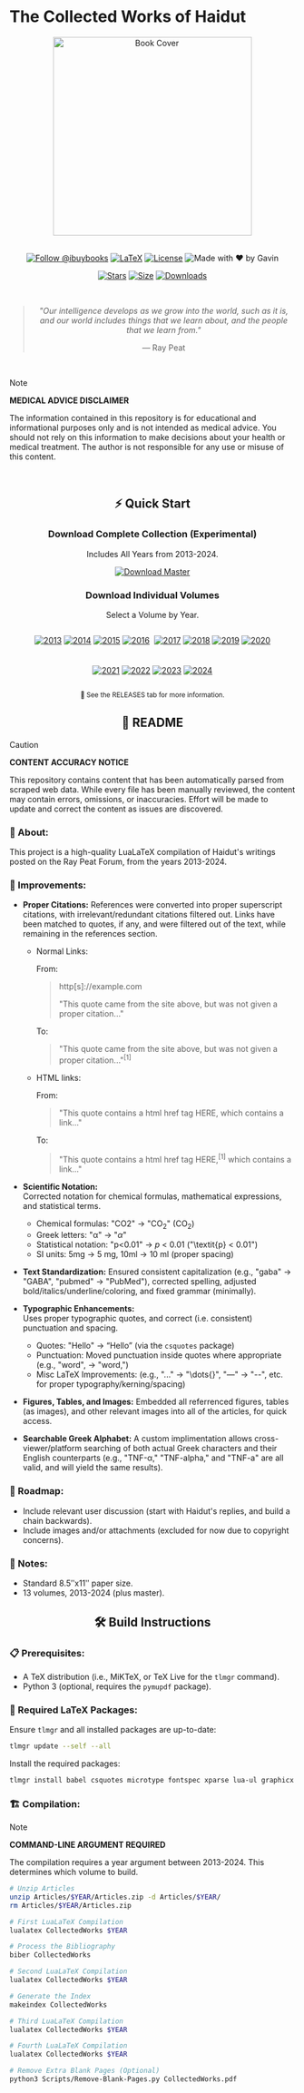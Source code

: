 # The Collected Works of Haidut

<div align="center">
  <img src="https://github.com/user-attachments/assets/77ff4f5d-0348-4ef5-9030-1837223ae059" width="350" alt="Book Cover">
  
  <br>
  <br>

  [![Follow @ibuybooks](https://img.shields.io/badge/Follow%20%40ibuybooks-000000?logo=X&logoColor=white&style=for-the-badge)](https://x.com/ibuybooks)
  [![LaTeX](https://img.shields.io/badge/LaTeX-008080?style=for-the-badge&logo=latex&logoColor=white)](#)
  [![License](https://img.shields.io/badge/Free%20for%20Non--Commercial%20Use-007bff?style=for-the-badge&logo=github&logoColor=white&labelColor=282828&color=007bff)](#)
  ![Made with ❤️ by Gavin](https://img.shields.io/badge/Made_with_❤️_by-Gavin-red?style=for-the-badge)
      
  [![Stars](https://img.shields.io/github/stars/ibuybooks/haidut-collected-works?style=for-the-badge&color=2F323A)](https://github.com/ibuybooks/haidut-collected-works/stargazers)
  [![Size](https://img.shields.io/github/repo-size/ibuybooks/haidut-collected-works?style=for-the-badge&color=2F323A)](https://github.com/ibuybooks/haidut-collected-works)
  [![Downloads](https://img.shields.io/github/downloads/ibuybooks/haidut-collected-works/total?style=for-the-badge&color=2F323A)](https://github.com/ibuybooks/haidut-collected-works/releases)

  <br>

  >*"Our intelligence develops as we grow into the world, such as it is, and our world includes things that we learn about, and the people that we learn from."*
  >
  > — Ray Peat
</div>

<br>

>[!NOTE]
> **MEDICAL ADVICE DISCLAIMER**
> 
> The information contained in this repository is for educational and informational purposes only and is not intended as medical advice. You should not rely on this information to make decisions about your health or medical treatment. The author is not responsible for any use or misuse of this content.

<br>

<div align="center">
  <h2>⚡ Quick Start</h2>
  <h3>Download Complete Collection (Experimental)</h3>
  <p>Includes All Years from 2013-2024.</p>
  
  [![Download Master][Master-Badge]][Master-Link]

  [Master-Badge]: https://img.shields.io/badge/📚_Download_Master_Collection-4f46e5?style=for-the-badge&logo=github&logoColor=white&labelColor=4b5563
  [Master-Link]: #
  
  <h3>Download Individual Volumes</h3>
  <p>Select a Volume by Year.</p>
  
  <div style="display: flex; flex-wrap: wrap; justify-content: center; gap: 8px; max-width: 800px; margin: 0 auto;">
    
  [![2013][2013-Badge]][2013-Link]
  [![2014][2014-Badge]][2014-Link]
  [![2015][2015-Badge]][2015-Link]
  [![2016][2016-Badge]][2016-Link]
  
  [![2017][2017-Badge]][2017-Link]
  [![2018][2018-Badge]][2018-Link]
  [![2019][2019-Badge]][2019-Link]
  [![2020][2020-Badge]][2020-Link]
  
  [![2021][2021-Badge]][2021-Link]
  [![2022][2022-Badge]][2022-Link]
  [![2023][2023-Badge]][2023-Link]
  [![2024][2024-Badge]][2024-Link]
  
  </div>

  [2013-Badge]: https://img.shields.io/badge/2013-4f46e5?style=for-the-badge&logo=document&logoColor=white
  [2013-Link]: https://github.com/ibuybooks/haidut-collected-works/releases/download/2013-v1-final/2013.pdf
  [2014-Badge]: https://img.shields.io/badge/2014-4f46e5?style=for-the-badge&logo=document&logoColor=white
  [2014-Link]: https://github.com/ibuybooks/haidut-collected-works/releases/download/2014-v1-final/2014.pdf
  [2015-Badge]: https://img.shields.io/badge/2015-4f46e5?style=for-the-badge&logo=document&logoColor=white
  [2015-Link]: https://github.com/ibuybooks/haidut-collected-works/releases/download/2015-v1-final/2015.pdf
  [2016-Badge]: https://img.shields.io/badge/2016-4f46e5?style=for-the-badge&logo=document&logoColor=white
  [2016-Link]: https://github.com/ibuybooks/haidut-collected-works/releases/download/2016-v1-final/2016.pdf
  [2017-Badge]: https://img.shields.io/badge/2017-4f46e5?style=for-the-badge&logo=document&logoColor=white
  [2017-Link]: https://github.com/ibuybooks/haidut-collected-works/releases/download/2017-v1-final/2017.pdf
  [2018-Badge]: https://img.shields.io/badge/2018-4f46e5?style=for-the-badge&logo=document&logoColor=white
  [2018-Link]: https://github.com/ibuybooks/haidut-collected-works/releases/download/2018-v1-final/2018.pdf
  [2019-Badge]: https://img.shields.io/badge/2019-4f46e5?style=for-the-badge&logo=document&logoColor=white
  [2019-Link]: https://github.com/ibuybooks/haidut-collected-works/releases/download/2019-v1-final/2019.pdf
  [2020-Badge]: https://img.shields.io/badge/2020-4f46e5?style=for-the-badge&logo=document&logoColor=white
  [2020-Link]: https://github.com/ibuybooks/haidut-collected-works/releases/download/2020-v1-final/2020.pdf
  [2021-Badge]: https://img.shields.io/badge/2021-4f46e5?style=for-the-badge&logo=document&logoColor=white
  [2021-Link]: https://github.com/ibuybooks/haidut-collected-works/releases/download/2021-v1-final/2021.pdf
  [2022-Badge]: https://img.shields.io/badge/2022-4f46e5?style=for-the-badge&logo=document&logoColor=white
  [2022-Link]: https://github.com/ibuybooks/haidut-collected-works/releases/download/2022-v1-final/2022.pdf
  [2023-Badge]: https://img.shields.io/badge/2023-4f46e5?style=for-the-badge&logo=document&logoColor=white
  [2023-Link]: https://github.com/ibuybooks/haidut-collected-works/releases/download/2023-v1-final/2023.pdf
  [2024-Badge]: https://img.shields.io/badge/2024-4f46e5?style=for-the-badge&logo=document&logoColor=white
  [2024-Link]: https://github.com/ibuybooks/haidut-collected-works/releases/download/2024-v1-final/2024.pdf

  <sup>📖 See the RELEASES tab for more information.</sup>
</div>

<div align="center">
  <h2>📌 README</h2>
</div>

>[!CAUTION]
> **CONTENT ACCURACY NOTICE**
> 
> This repository contains content that has been automatically parsed from scraped web data. While every file has been manually reviewed, the content may contain errors, omissions, or inaccuracies. Effort will be made to update and correct the content as issues are discovered.

<h3>📎 About:</h3>

This project is a high-quality LuaLaTeX compilation of Haidut's writings posted on the Ray Peat Forum, from the years 2013-2024.

<h3>📏 Improvements:</h3>

- **Proper Citations:**
  References were converted into proper superscript citations, with irrelevant/redundant citations filtered out. Links have been matched to quotes, if any, and were filtered out of the text, while remaining in the references section.
  - Normal Links:
    
    From:
    
    >http[s]://example.com
    >
    >"This quote came from the site above, but was not given a proper citation..."

    To:
    
    >"This quote came from the site above, but was not given a proper citation..."<sup>[1]</sup>
    
  - HTML links:
 
    From:
    
    >"This quote contains a html href tag HERE, which contains a link..."

    To:
    
    >"This quote contains a html href tag HERE,<sup>[1]</sup> which contains a link..."

- **Scientific Notation:**  
  Corrected notation for chemical formulas, mathematical expressions, and statistical terms.
  - Chemical formulas: "CO2" → "CO<sub>2</sub>" (CO$_{2}$)
  - Greek letters: "α" → "$\alpha$"
  - Statistical notation: "p<0.01" → *p* < 0.01 ("\textit{p} < 0.01")
  - SI units: 5mg → 5 mg, 10ml → 10 ml (proper spacing)

- **Text Standardization:**
  Ensured consistent capitalization (e.g., "gaba" → "GABA", "pubmed" → "PubMed"), corrected spelling, adjusted bold/italics/underline/coloring, and fixed grammar (minimally).

- **Typographic Enhancements:**  
  Uses proper typographic quotes, and correct (i.e. consistent) punctuation and spacing.
  - Quotes: "Hello" → “Hello” (via the `csquotes` package)
  - Punctuation: Moved punctuation inside quotes where appropriate (e.g., "word", → "word,")
  - Misc LaTeX Improvements: (e.g., "..." → "\dots{}", "—" → "--", etc. for proper typography/kerning/spacing)

- **Figures, Tables, and Images:**
  Embedded all referrenced figures, tables (as images), and other relevant images into all of the articles, for quick access.

- **Searchable Greek Alphabet:**
  A custom implimentation allows cross-viewer/platform searching of both actual Greek characters and their English counterparts (e.g., "TNF-α," "TNF-alpha," and "TNF-a" are all valid, and will yield the same results).

<h3>🚧 Roadmap:</h3>

- Include relevant user discussion (start with Haidut's replies, and build a chain backwards).
- Include images and/or attachments (excluded for now due to copyright concerns).

<h3>🔖 Notes:</h3>

- Standard 8.5ʺx11ʺ paper size.
- 13 volumes, 2013-2024 (plus master).

<div align="center">
  <h2>🛠️ Build Instructions</h2>
</div>

<h3>📋 Prerequisites:</h3>

- A TeX distribution (i.e., MiKTeX, or TeX Live for the `tlmgr` command).
- Python 3 (optional, requires the `pymupdf` package).

<h3>🔧 Required LaTeX Packages:</h3>

Ensure `tlmgr` and all installed packages are up-to-date:

```bash
tlmgr update --self --all
```

Install the required packages:

```bash
tlmgr install babel csquotes microtype fontspec xparse lua-ul graphicx adjustbox xurl extdash hyperref fancyhdr changepage makeidx xstring titlesec tcolorbox chemfig luacode luacolor tikz chngcntr enumitem etoolbox truncate unicode-math tufte-latex
```

<h3>🏗️ Compilation:</h3>

>[!NOTE]
> **COMMAND-LINE ARGUMENT REQUIRED**
> 
> The compilation requires a year argument between 2013-2024. This determines which volume to build.

```bash
# Unzip Articles
unzip Articles/$YEAR/Articles.zip -d Articles/$YEAR/
rm Articles/$YEAR/Articles.zip

# First LuaLaTeX Compilation
lualatex CollectedWorks $YEAR

# Process the Bibliography
biber CollectedWorks

# Second LuaLaTeX Compilation
lualatex CollectedWorks $YEAR

# Generate the Index
makeindex CollectedWorks

# Third LuaLaTeX Compilation
lualatex CollectedWorks $YEAR

# Fourth LuaLaTeX Compilation
lualatex CollectedWorks $YEAR

# Remove Extra Blank Pages (Optional)
python3 Scripts/Remove-Blank-Pages.py CollectedWorks.pdf
```
